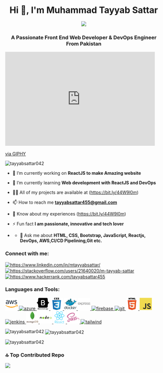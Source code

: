 
<h1 align="center">Hi 👋, I'm Muhammad Tayyab Sattar</h1>
<div align="center"> <img src="https://media.licdn.com/dms/image/D4D16AQH0zCFwWeQOew/profile-displaybackgroundimage-shrink_350_1400/0/1694860794243?e=1700092800&v=beta&t=BM4JxiWBJsp9am8RMWCmBuLk55bB4gCFXsODNov1MN8"> </div>

<h3 align="center">A Passionate Front End Web Developer & DevOps Engineer From Pakistan</h3>


<iframe aligen="left" src="https://giphy.com/embed/Y4ak9Ki2GZCbJxAnJD" width="480" height="302" frameBorder="0" class="giphy-embed" allowFullScreen></iframe><p><a href="https://giphy.com/gifs/Y4ak9Ki2GZCbJxAnJD">via GIPHY</a></p>
<p align="left"> <img src="https://komarev.com/ghpvc/?username=tayyabsattar042&label=Profile%20views&color=0e75b6&style=flat" alt="tayyabsattar042" /> </p>

- 🔭 I’m currently working on **ReactJS to make Amazing website**

- 🌱 I’m currently learning **Web development with ReactJS and DevOps**

- 👨‍💻 All of my projects are available at (https://bit.ly/44W9l0m)

- 📫 How to reach me **tayyabsattar455@gmail.com**

- 📄 Know about my experiences (https://bit.ly/44W9l0m)

- ⚡ Fun fact **I am passionate, innovative and tech lover**

- - 💬 Ask me about **HTML, CSS, Bootstrap, JavaScript, Reactjs, DevOps, AWS,CI/CD Pipelining,Git etc.**

<h3 align="left">Connect with me:</h3>
<p align="left">
<a href="https://www.linkedin.com/in/mtayyabsattar/" target="blank"><img align="center" src="https://raw.githubusercontent.com/rahuldkjain/github-profile-readme-generator/master/src/images/icons/Social/linked-in-alt.svg" alt="https://www.linkedin.com/in/mtayyabsattar/" height="30" width="40" /></a>
<a href="https://stackoverflow.com/users/21640020/m-tayyab-sattar" target="blank"><img align="center" src="https://raw.githubusercontent.com/rahuldkjain/github-profile-readme-generator/master/src/images/icons/Social/stack-overflow.svg" alt="https://stackoverflow.com/users/21640020/m-tayyab-sattar" height="30" width="40" /></a>
<a href="https://www.hackerrank.com/tayyabsattar455" target="blank"><img align="center" src="https://raw.githubusercontent.com/rahuldkjain/github-profile-readme-generator/master/src/images/icons/Social/hackerrank.svg" alt="https://www.hackerrank.com/tayyabsattar455" height="30" width="40" /></a>
</p>

<h3 align="left">Languages and Tools:</h3>
<p align="left"> <a href="https://aws.amazon.com" target="_blank" rel="noreferrer"> <img src="https://raw.githubusercontent.com/devicons/devicon/master/icons/amazonwebservices/amazonwebservices-original-wordmark.svg" alt="aws" width="40" height="40"/> </a> <a href="https://azure.microsoft.com/en-in/" target="_blank" rel="noreferrer"> <img src="https://www.vectorlogo.zone/logos/microsoft_azure/microsoft_azure-icon.svg" alt="azure" width="40" height="40"/> </a> <a href="https://getbootstrap.com" target="_blank" rel="noreferrer"> <img src="https://raw.githubusercontent.com/devicons/devicon/master/icons/bootstrap/bootstrap-plain-wordmark.svg" alt="bootstrap" width="40" height="40"/> </a> <a href="https://www.w3schools.com/css/" target="_blank" rel="noreferrer"> <img src="https://raw.githubusercontent.com/devicons/devicon/master/icons/css3/css3-original-wordmark.svg" alt="css3" width="40" height="40"/> </a> <a href="https://www.docker.com/" target="_blank" rel="noreferrer"> <img src="https://raw.githubusercontent.com/devicons/devicon/master/icons/docker/docker-original-wordmark.svg" alt="docker" width="40" height="40"/> </a> <a href="https://expressjs.com" target="_blank" rel="noreferrer"> <img src="https://raw.githubusercontent.com/devicons/devicon/master/icons/express/express-original-wordmark.svg" alt="express" width="40" height="40"/> </a> <a href="https://firebase.google.com/" target="_blank" rel="noreferrer"> <img src="https://www.vectorlogo.zone/logos/firebase/firebase-icon.svg" alt="firebase" width="40" height="40"/> </a> <a href="https://git-scm.com/" target="_blank" rel="noreferrer"> <img src="https://www.vectorlogo.zone/logos/git-scm/git-scm-icon.svg" alt="git" width="40" height="40"/> </a> <a href="https://www.w3.org/html/" target="_blank" rel="noreferrer"> <img src="https://raw.githubusercontent.com/devicons/devicon/master/icons/html5/html5-original-wordmark.svg" alt="html5" width="40" height="40"/> </a> <a href="https://developer.mozilla.org/en-US/docs/Web/JavaScript" target="_blank" rel="noreferrer"> <img src="https://raw.githubusercontent.com/devicons/devicon/master/icons/javascript/javascript-original.svg" alt="javascript" width="40" height="40"/> </a> <a href="https://www.jenkins.io" target="_blank" rel="noreferrer"> <img src="https://www.vectorlogo.zone/logos/jenkins/jenkins-icon.svg" alt="jenkins" width="40" height="40"/> </a> <a href="https://www.mongodb.com/" target="_blank" rel="noreferrer"> <img src="https://raw.githubusercontent.com/devicons/devicon/master/icons/mongodb/mongodb-original-wordmark.svg" alt="mongodb" width="40" height="40"/> </a> <a href="https://nodejs.org" target="_blank" rel="noreferrer"> <img src="https://raw.githubusercontent.com/devicons/devicon/master/icons/nodejs/nodejs-original-wordmark.svg" alt="nodejs" width="40" height="40"/> </a> <a href="https://reactjs.org/" target="_blank" rel="noreferrer"> <img src="https://raw.githubusercontent.com/devicons/devicon/master/icons/react/react-original-wordmark.svg" alt="react" width="40" height="40"/> </a> <a href="https://sass-lang.com" target="_blank" rel="noreferrer"> <img src="https://raw.githubusercontent.com/devicons/devicon/master/icons/sass/sass-original.svg" alt="sass" width="40" height="40"/> </a> <a href="https://tailwindcss.com/" target="_blank" rel="noreferrer"> <img src="https://www.vectorlogo.zone/logos/tailwindcss/tailwindcss-icon.svg" alt="tailwind" width="40" height="40"/> </a> </p>

<p><img align="left" src="https://github-readme-stats.vercel.app/api/top-langs?username=tayyabsattar042&show_icons=true&locale=en&layout=compact" alt="tayyabsattar042" /></p>

<p>&nbsp;<img align="center" src="https://github-readme-stats.vercel.app/api?username=tayyabsattar042&show_icons=true&title_color=000000&locale=en" alt="tayyabsattar042" /></p>

<p><img align="center" src="https://github-readme-streak-stats.herokuapp.com/?user=tayyabsattar042&theme=default" alt="tayyabsattar042" /></p>

### 🔝 Top Contributed Repo
![](https://github-contributor-stats.vercel.app/api?username=tayyabsattar042&limit=5&theme=flat&combine_all_yearly_contributions=true)
